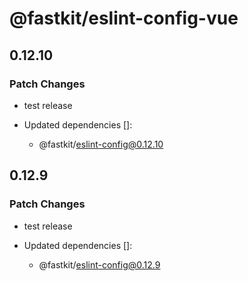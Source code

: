 # @fastkit/eslint-config-vue

## 0.12.10

### Patch Changes

- test release

- Updated dependencies []:
  - @fastkit/eslint-config@0.12.10

## 0.12.9

### Patch Changes

- test release

- Updated dependencies []:
  - @fastkit/eslint-config@0.12.9
